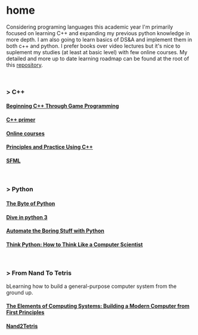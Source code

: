 # home
Considering programing languages this academic year I'm primarily focused on learning C++ and expanding my previous python knowledge in more depth. I am also going to learn basics of DS&A and implement them in both c++ and python. I prefer books over video lectures but it's nice to suplement my studies (at least at basic level) with few online courses. My detailed and more up to date learning roadmap can be found at the root of this [repository](https://github.com/frainfreeze/studying/blob/master/roadmap.txt).

<br>

### > C++

#### [Beginning C++ Through Game Programming](C++/beginnigC++TGP#beginning-c-through-game-programming)

#### [C++ primer](C++/c++primer#c-primer-5-c1114)

#### [Online courses](C++/online-courses#edx-microsoft-dev210x---introduction-to-c)

#### [Principles and Practice Using C++](C++/principles-and-practice-using-c++#programming----principles-and-practice-using-c)

#### [SFML](C++/sfml)



<br>

### > Python

#### [The Byte of Python](python/byteofpython#a-byte-of-python)

#### [Dive in python 3](python/diveinpython#dive-into-python)

#### [Automate the Boring Stuff with Python](python/pythonautomating#automate-the-boring-stuff-with-python)

#### [Think Python: How to Think Like a Computer Scientist](python/thinksCSpython)

<br>

### > From Nand To Tetris
bLearning how to build a general-purpose computer system from the ground up.

#### [The Elements of Computing Systems: Building a Modern Computer from First Principles]()

#### [Nand2Tetris]()
<!-- 

<br>

### > DS&A
Literature:
1. Introduction to Algorithms, 3rd Edition


<br>


### > clojure
Literature:

1. [Clojure for the Brave and True](https://www.braveclojure.com/clojure-for-the-brave-and-true/).
2. Clojure in Action, Amit Rathore, 2011.
3. Practical Clojure, L. VanderHart, S. Sierra, 2010.

Other:

> [Clojure-Resources](https://github.com/matthiasn/Clojure-Resources)
> http://clojure-doc.org/

<br>

### > Lua
Literature: 
-->